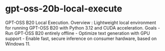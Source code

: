 # gpt-oss-20b-local-execute
GPT-OSS B20 Local Execution. Overview : Lightweight local environment for running GPT-OSS B20 with Python 3.12 and CUDA acceleration.  Goals  - Run GPT-OSS B20 entirely offline   - Optimize text generation with GPU support   - Enable fast, secure inference on consumer hardware, based on Windows 11.
